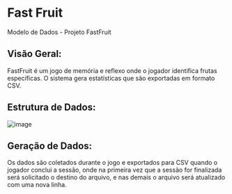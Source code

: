 # Fast Fruit 
Modelo de Dados - Projeto FastFruit

## Visão Geral:

FastFruit é um jogo de memória e reflexo onde o jogador identifica frutas específicas. O
sistema gera estatísticas que são exportadas em formato CSV.

## Estrutura de Dados:
![image](https://github.com/user-attachments/assets/98e21008-293f-42b6-af93-121e4b17d637)


## Geração de Dados:
Os dados são coletados durante o jogo e exportados para CSV quando o jogador conclui
a sessão, onde na primeira vez que a sessão for finalizada será solicitado o destino
do arquivo, e nas demais o arquivo será atualizado com uma nova linha.

